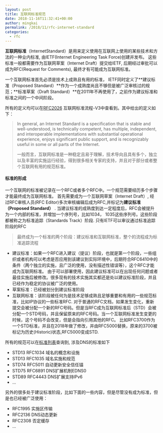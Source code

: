 ```yaml
---
layout: post
title: 互联网标准规范
date: 2018-11-16T11:32:41+00:00
author: mingkai
permalink: /2018/11/rfc-internet-standard
categories:
  - rfc
---
```


**互联网标准**（InternetStandard）是用来定义使用在互联网上使用的某些技术和方法的一种业内标准, 由IETF(Internet Engineering Task Force)创建并发布。 这些标准一般都需要作为互联网草案（Internet Draft）提交给IETF, 后期经过审批可以成为RFC(Request for Comments), 最终才有可能成为互联网标准。

一个互联网标准首先必须是技术上成熟且有用的标准， IETF同时定义了**建议标准（Proposed Standard）**作为一个成熟度尚且不够但是被广泛审核过的规范；**标准草案（Draft Standard）**在2011年不再使用了，之前作为建议标准和标准之间的一个中间阶段。

所有的定义均可以在[RFC2026](https://tools.ietf.org/html/rfc2026) 互联网标准流程-V3中查看到。其中给出的定义如下：

> In general, an Internet Standard is a specification that is stable and well-understood, is technically competent, has multiple, independent, and interoperable implementations with substantial operational experience, enjoys significant public support, and is recognizably useful in some or all parts of the Internet.
>
> 一般而言，互联网标准是一种稳定且易于理解，技术导向且具有多个，独立以及丰富的实施运行经验，得到很多相关专家的支持，并且对于部分或者整个互联网有用的规范标准。



#### 标准的形成

一个互联网的标准被记录在一个RFC或者多个RFC中。一个规范需要经历多个步骤才能最终成为互联网标准。 首先需要成为一个互联网草案（Internet Draft）, 经过RFC审核人员(RFC Editor)多次审核编辑后成为RFC,并标记为**建议标准（Proposed Standard）** . 当建议标准的成熟度到达一定程度后，RFC会被提升为一个内部的标准，并增加一个序列号，比如1034， 1035这些序列号。这些阶段都被称之为标准追踪（Standards Track）阶段. 只有IETF可以审议通过标准追踪阶段的RFC

> 最终成为一个标准的两个阶段：建议标准和互联网标准，整个的流程成为标准追踪流程

- 建议标准：如果一个RFC进入建议（提议）阶段，也就是第一个阶段，一些组织或者机构可以考虑是否应用到该建议到实际环境中，后期符合RFC6410中的条件（两个独立的实施，且广泛的使用，没有描述性错误等），这个RFC才能成为互联网标准。 由于可以部署使用，因此建议标准可以在出现任何问题或者最佳实施后被修改。很多现有的技术实施其实都还是处以建议标准阶段，并且已经作为稳定的协议被广泛的使用。
- 草案标准：已经被划分到建议标准阶段
- 互联网标准：该阶段被任何为是技术足够成熟且足够重要和有用的一些规范标准，比如IP协议的一些标准RFC. 对于普通的RFC文档，如果发生变化，重新提交会被分配一个新的RFC号码。但是当RFC成为互联网标准后（STD）会被分配一个STD号码，并且保留原来的RFC号码。当一个互联网标准发生变更的时候，这个号码不会改变，但是会指向引用其他的RFC。 比如RFC3700作为一个STD标准，并且在2018年做了修改，并由RFC5000替换，原来的3700被标记为历史(Historic)状态,RFC5000变成STD.



所有的规范可以在[标准列表](https://www.rfc-editor.org/standards)查询到, 涉及DNS的标准如下

- STD13 RFC1034  域名的概念和设施
- STD13 RFC1035  域名实施和规范
- STD74 RFC5011 自动更新安全信任锚
- STD75 RFC6891 DNS扩展机制EDNS0
- STD89 RFC4443 DNS扩展支持IPv6
- ... 

另外的很多处于建议标准阶段，比如下面的一些内容，但是尽管没有成为标准，但是也已经被广泛使用：

- RFC1995 实施区传输
- RFC2136 DNS动态更新
- RFC2308 否定缓存
- ...

